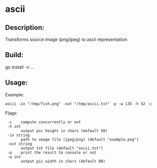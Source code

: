 # ascii
## Description:
Transforms source image (png/jpeg) to ascii representation

## Build:
go install -v ...

## Usage:
 Example: 
 
 `ascii -in "/tmp/fish.png" -out "/tmp/ascii.txt" -p -w 135 -h 52 -c`   
 
 Flags:
 ```
  -c	compute concurrently or not
  -h int
    	output pic height in chars (default 50)
  -in string
    	path to image file (jpeg/png) (default "example.png")
  -out string
    	output txt file (default "ascii.txt")
  -p	print the result to console or not
  -w int
    	output pic width in chars (default 80)
 ```

